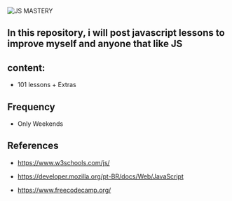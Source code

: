 ![JS MASTERY](https://user-images.githubusercontent.com/82295321/219524955-e33ebb56-eefb-4794-bbe0-4bc148bcc3d2.png)

## In this repository, i will post  javascript lessons to improve myself and anyone that like JS

## content:
- 101 lessons + Extras

## Frequency 
- Only Weekends

## References
- https://www.w3schools.com/js/

- https://developer.mozilla.org/pt-BR/docs/Web/JavaScript

- https://www.freecodecamp.org/
